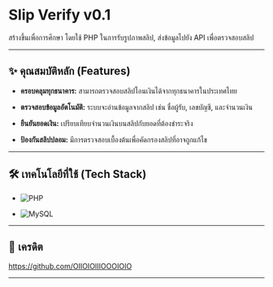 
# Slip Verify v0.1

  

สร้างขึ้นเพื่อการศึกษา 
โดยใช้ PHP ในการรับรูปภาพสลิป, ส่งข้อมูลไปยัง API เพื่อตรวจสอบสลิป


  

---

  
  

## ✨ คุณสมบัติหลัก (Features)

  

- **ครอบคลุมทุกธนาคาร:** สามารถตรวจสอบสลิปโอนเงินได้จากทุกธนาคารในประเทศไทย

- **ตรวจสอบข้อมูลอัตโนมัติ:** ระบบจะอ่านข้อมูลจากสลิป เช่น ชื่อผู้รับ, เลขบัญชี, และจำนวนเงิน

- **ยืนยันยอดเงิน:** เปรียบเทียบจำนวนเงินบนสลิปกับยอดที่ต้องชำระจริง

- **ป้องกันสลิปปลอม:** มีการตรวจสอบเบื้องต้นเพื่อคัดกรองสลิปที่อาจถูกแก้ไข

  

---

  

## 🛠️ เทคโนโลยีที่ใช้ (Tech Stack)

  

-  ![PHP](https://img.shields.io/badge/php-%23777BB4.svg?style=for-the-badge&logo=php&logoColor=white)

-  ![MySQL](https://img.shields.io/badge/mysql-4479A1.svg?style=for-the-badge&logo=mysql&logoColor=white)

  

---

## 🚀 เครดิต

  

https://github.com/OIIOIOIIIOOOIOIO

  

---
